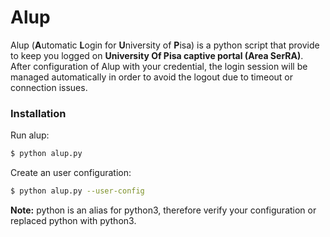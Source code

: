 # Alup

Alup (**A**utomatic **L**ogin for **U**niversity of **P**isa) is a python script that provide to keep you logged on **University Of Pisa captive portal (Area SerRA)**.
After configuration of Alup with your credential, the login session will be managed automatically  in order to avoid the logout due to timeout or connection issues.

### Installation
Run alup:

```sh
$ python alup.py

```

Create an user configuration:

```sh
$ python alup.py --user-config

```

**Note:** python is an alias for python3, therefore verify your configuration or replaced python with python3.
